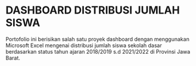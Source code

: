 # DASHBOARD DISTRIBUSI JUMLAH SISWA
Portofolio ini berisikan salah satu proyek dashboard dengan menggunakan Microsoft Excel mengenai distribusi jumlah siswa sekolah dasar berdasarkan status tahun ajaran 2018/2019 s.d 2021/2022 di Provinsi Jawa Barat. 


